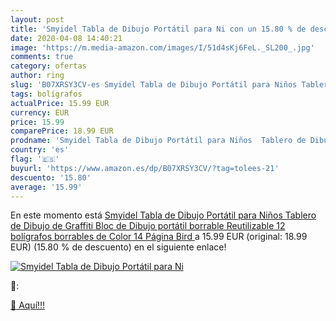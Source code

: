 ```yaml
---
layout: post
title: 'Smyidel Tabla de Dibujo Portátil para Ni con un 15.80 % de descuento'
date: 2020-04-08 14:40:21
image: 'https://m.media-amazon.com/images/I/51d4sKj6FeL._SL200_.jpg'
comments: true
category: ofertas
author: ring
slug: 'B07XRSY3CV-es Smyidel Tabla de Dibujo Portátil para Niños Tablero de...'
tags: bolígrafos
actualPrice: 15.99 EUR
currency: EUR
price: 15.99
comparePrice: 18.99 EUR
prodname: 'Smyidel Tabla de Dibujo Portátil para Niños  Tablero de Dibujo de Graffiti  Bloc de Dibujo portátil borrable  Reutilizable 12 bolígrafos borrables de Color 14 Página  Bird '
country: 'es'
flag: '🇪🇸'
buyurl: 'https://www.amazon.es/dp/B07XRSY3CV/?tag=tolees-21'
descuento: '15.80'
average: '15.99'
---
```


En este momento está [Smyidel Tabla de Dibujo Portátil para Niños  Tablero de Dibujo de Graffiti  Bloc de Dibujo portátil borrable  Reutilizable 12 bolígrafos borrables de Color 14 Página  Bird ](https://www.amazon.es/dp/B07XRSY3CV/?tag=tolees-21) a 15.99 EUR (original: 18.99 EUR) (15.80 %  de descuento) en el siguiente enlace!

[![Smyidel Tabla de Dibujo Portátil para Ni](https://m.media-amazon.com/images/I/51d4sKj6FeL._SL200_.jpg)](https://www.amazon.es/dp/B07XRSY3CV/?tag=tolees-21)

🔎:


[🛒 Aquí!!!](https://www.amazon.es/dp/B07XRSY3CV/?tag=tolees-21)
